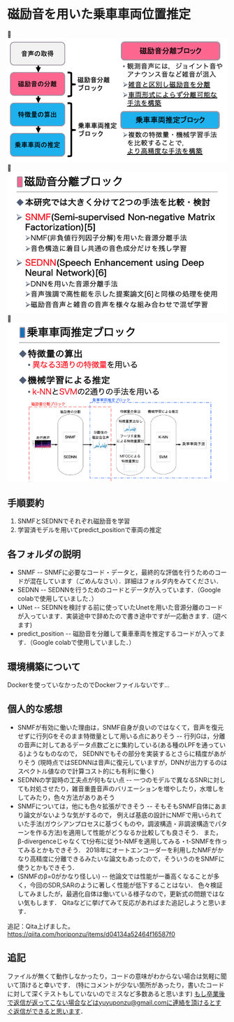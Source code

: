 # 磁励音を用いた乗車車両位置推定

![システム図](./img/system.png)
![磁励音分離手法](./img/bunri.png)
![車両推定手法](./img/pred.png)

## 手順要約
1. SNMFとSEDNNでそれぞれ磁励音を学習
1. 学習済モデルを用いてpredict_positionで車両の推定

## 各フォルダの説明
- SNMF
-- SNMFに必要なコード・データと，最終的な評価を行うためのコードが混在しています（ごめんなさい）．詳細はフォルダ内をみてください．
- SEDNN
-- SEDNNを行うためのコードとデータが入っています．（Google colabで使用していました．）
- UNet
-- SEDNNを検討する前に使っていたUnetを用いた音源分離のコードが入っています．実装途中で辞めたので書き途中ですが一応動きます．(遊べます)
- predict_position
-- 磁励音を分離して乗車車両を推定するコードが入ってます．（Google colabで使用していました．）

## 環境構築について
Dockerを使っていなかったのでDockerファイルないです...

## 個人的な感想
- SNMFが有効に働いた理由は，SNMF自身が良いのではなくて，音声を復元せずに行列Gをそのまま特徴量として用いる点にありそう
-- 行列Gは，分離の音声に対してあるデータ点数ごとに集約している(ある種のLPFを通っている)ようなものなので，
SEDNNでもその部分を実装するとさらに精度があがりそう
(現時点ではSEDNNは音声に復元していますが，DNNが出力するのはスペクトル値なので計算コスト的にも有利に働く)
- SEDNNの学習時の工夫点が何もない点
-- 一つのモデルで異なるSNRに対しても対処させたり，雑音重畳音声のバリエーションを増やしたり，水増しをしてみたり，色々方法がありあそう
- SNMFについては，他にも色々拡張ができそう
-- そもそもSNMF自体にあまり論文がないような気がするので，
例えば基底の設計にNMFで用いられていた手法(ガウシアンプロセスに基づくものや，調波構造・非調波構造でパターンを作る方法)を適用して性能がどうなるか比較しても良さそう．
また，β-divergenceじゃなくてt分布に従うt-NMFを適用してみる・t-SNMFを作ってみるとかもできそう．
2018年にオートエンコーダーを利用したNMFがかなり高精度に分離できるみたいな論文もあったので，そういうのをSNMFに使うとかもできそう．
- (SNMFのβ=0がかなり怪しい)
-- 他論文では性能が一番高くなることが多く，今回のSDR,SARのように著しく性能が低下することはない．
色々検証してみましたが，最適化自体は働いている様子なので，更新式の問題ではない気もします．
Qitaなどに挙げてみて反応があればまた追記しようと思います．

追記：Qita上げました。https://qiita.com/horiponzu/items/d04134a52464f16587f0

## 追記
ファイルが無くて動作しなかったり，コードの意味がわからない場合は気軽に聞いて頂けると幸いです．
(特にコメントが少ない箇所があったり，書いたコードに対して深くテストもしていないのでミスなど多数あると思います)
もし卒業後で返信が返ってこない場合などはyuyuponzu@gmail.comに連絡を頂けるとすぐ返信ができると思います．
